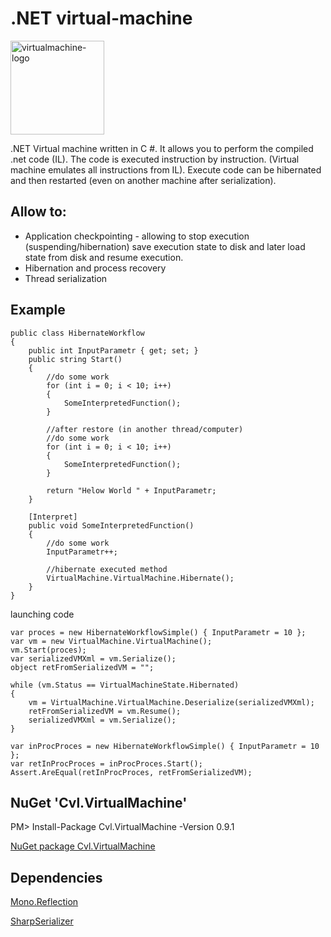 # .NET virtual-machine
<img width="150" src="https://github.com/cv-lang/virtual-machine/blob/master/Cvl.VirtualMachine/Cvl.VirtualMachine.Standard/Icons/logo-virtualmachine-m.png?raw=true" alt="virtualmachine-logo"/>

.NET Virtual machine written in C #. It allows you to perform the compiled .net code (IL). The code is executed instruction by instruction. (Virtual machine emulates all instructions from IL).
Execute code can be hibernated and then restarted (even on another machine after serialization).


## Allow to:
- Application checkpointing - allowing to stop execution (suspending/hibernation) save execution state to disk and later load state from disk and resume execution.
- Hibernation and process recovery
- Thread serialization

## Example

```CSharp
public class HibernateWorkflow
{
    public int InputParametr { get; set; }
    public string Start()
    {
        //do some work
        for (int i = 0; i < 10; i++)
        {
            SomeInterpretedFunction();
        }

        //after restore (in another thread/computer)
        //do some work
        for (int i = 0; i < 10; i++)
        {
            SomeInterpretedFunction();
        }

        return "Helow World " + InputParametr;
    }

    [Interpret]
    public void SomeInterpretedFunction()
    {
        //do some work
        InputParametr++;

        //hibernate executed method
        VirtualMachine.VirtualMachine.Hibernate();
    }
}
```

launching code
```CSharp
var proces = new HibernateWorkflowSimple() { InputParametr = 10 };
var vm = new VirtualMachine.VirtualMachine();
vm.Start(proces);
var serializedVMXml = vm.Serialize();
object retFromSerializedVM = "";

while (vm.Status == VirtualMachineState.Hibernated)
{
    vm = VirtualMachine.VirtualMachine.Deserialize(serializedVMXml);
    retFromSerializedVM = vm.Resume();
    serializedVMXml = vm.Serialize();
}

var inProcProces = new HibernateWorkflowSimple() { InputParametr = 10 };
var retInProcProces = inProcProces.Start();
Assert.AreEqual(retInProcProces, retFromSerializedVM);
```

## NuGet 'Cvl.VirtualMachine'
PM> Install-Package Cvl.VirtualMachine -Version 0.9.1

[NuGet package Cvl.VirtualMachine](https://www.nuget.org/packages/Cvl.VirtualMachine/)

## Dependencies

[Mono.Reflection](https://github.com/jbevain/mono.reflection)

[SharpSerializer](http://sharpserializer.com/en/index.html)


